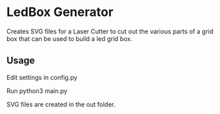 # LedBox Generator

Creates SVG files for a Laser Cutter to cut out the various parts of a grid box that can be used to build a led grid box.

## Usage

Edit settings in config.py

Run python3 main.py

SVG files are created in the out folder.

